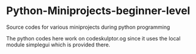 # Python-Miniprojects-beginner-level
Source codes for various miniprojects during python programming

The python codes here work on codeskulptor.og since it uses the local module simplegui which is provided there.
